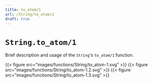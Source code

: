 ```yaml
---
title: to_atom/1
url: /String/to_atom/1
draft: true
---
```


# `String.to_atom/1`
Brief description and usage of the `String`'s `to_atom/1` function.

{{< figure src="images/functions/String/to_atom-1.svg" >}}
{{< figure src="images/functions/String/to_atom-1.2.svg" >}}
{{< figure src="images/functions/String/to_atom-1.3.svg" >}}
